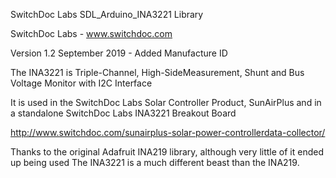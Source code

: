 SwitchDoc Labs SDL_Arduino_INA3221 Library

SwitchDoc Labs - www.switchdoc.com

Version 1.2 September 2019 - Added Manufacture ID

The INA3221 is Triple-Channel, High-SideMeasurement, Shunt and Bus Voltage Monitor with I2C Interface

It is used in the SwitchDoc Labs Solar Controller Product, SunAirPlus and in a standalone SwitchDoc Labs INA3221 Breakout Board

http://www.switchdoc.com/sunairplus-solar-power-controllerdata-collector/


Thanks to the original Adafruit INA219 library, although very little of it ended up being used  The INA3221 is a much different beast than the INA219.


